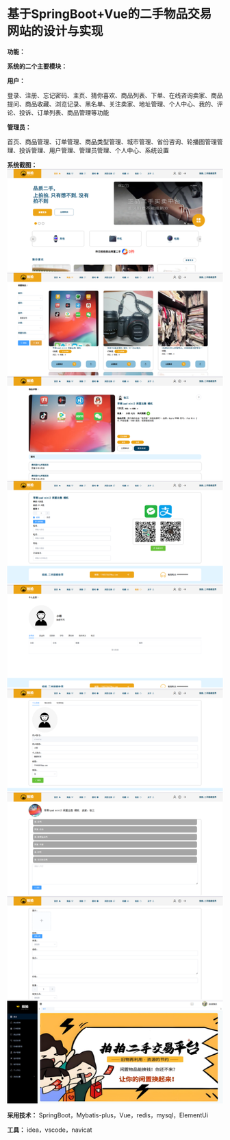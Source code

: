# 基于SpringBoot+Vue的二手物品交易网站的设计与实现

 **功能：** 

 **系统的二个主要模块：** 

 **用户：** 

登录、注册、忘记密码、主页、猜你喜欢、商品列表、下单、在线咨询卖家、商品提问、商品收藏、浏览记录、黑名单、关注卖家、地址管理、个人中心、我的、评论、投诉、订单列表、商品管理等功能

 **管理员：** 

首页、商品管理、订单管理、商品类型管理、城市管理、省份咨询、轮播图管理管理、投诉管理、用户管理、管理员管理、个人中心、系统设置

 **系统截图：** 
![输入图片说明](ape-quartz/1.png)
![输入图片说明](ape-quartz/%E5%BE%AE%E4%BF%A1%E5%9B%BE%E7%89%87_20241218205559.png)
![输入图片说明](ape-quartz/%E5%BE%AE%E4%BF%A1%E5%9B%BE%E7%89%87_20241218205602.png)
![输入图片说明](ape-quartz/%E5%BE%AE%E4%BF%A1%E5%9B%BE%E7%89%87_20241218205605.png)
![输入图片说明](ape-quartz/%E5%BE%AE%E4%BF%A1%E5%9B%BE%E7%89%87_20241218205608.png)
![输入图片说明](ape-quartz/%E5%BE%AE%E4%BF%A1%E5%9B%BE%E7%89%87_20241218205611.png)
![输入图片说明](ape-quartz/%E5%BE%AE%E4%BF%A1%E5%9B%BE%E7%89%87_20241218205615.png)
![输入图片说明](ape-quartz/%E5%BE%AE%E4%BF%A1%E5%9B%BE%E7%89%87_20241218205618.png)
![输入图片说明](ape-quartz/%E5%BE%AE%E4%BF%A1%E5%9B%BE%E7%89%87_20241218205621.png)

 **采用技术：** SpringBoot，Mybatis-plus，Vue，redis，mysql，ElementUi 

 **工具：** idea，vscode，navicat